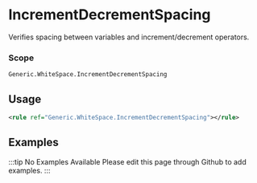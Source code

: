 # IncrementDecrementSpacing

Verifies spacing between variables and increment/decrement operators.

### Scope

`Generic.WhiteSpace.IncrementDecrementSpacing`

## Usage

```xml
<rule ref="Generic.WhiteSpace.IncrementDecrementSpacing"></rule>
```

## Examples

:::tip No Examples Available
Please edit this page through Github to add examples.
:::
